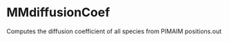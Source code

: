 MMdiffusionCoef
===============

Computes the diffusion coefficient of all species from PIMAIM positions.out
